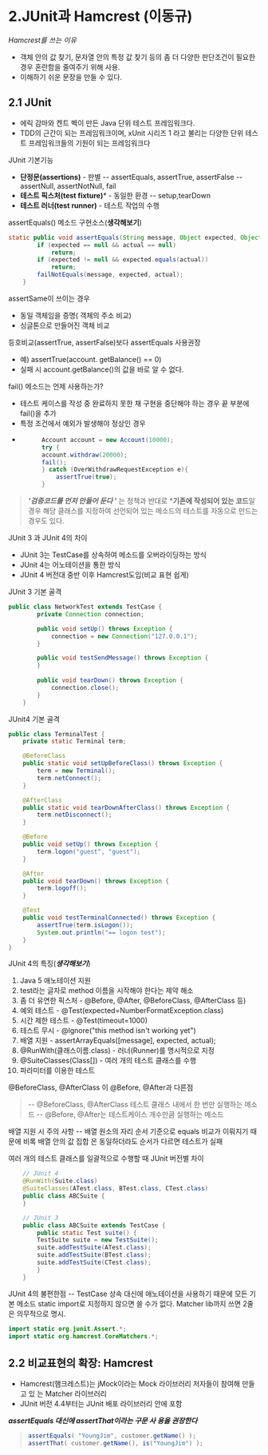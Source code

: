 # 2.JUnit과 Hamcrest (이동규)  

*Hamcrest를 쓰는 이유*
- 객체 안의 값 찾기, 문자열 안의 특정 값 찾기 등의 좀 더 다양한 판단조건이 필요한 경우 혼란함을 줄여주기 위해 사용.
- 이해하기 쉬운 문장을 만들 수 있다.


## 2.1 JUnit  
- 에릭 감마와 켄트 벡이 만든 Java 단위 테스트 프레임워크다. 
- TDD의 근간이 되는 프레임워크이며,  xUnit 시리즈 1 라고 불리는 다양한 단위 테스트 프레임워크들의 기원이 되는 프레임워크다

JUnit  기본기능
-  **단정문(assertions)** - 판별
-- assertEquals, assertTrue, assertFalse
-- assertNull, assertNotNull, fail
- **테스트 픽스처(test fixture)*** - 동일한 환경 
 -- setup,tearDown
- **테스트 러너(test runner)** - 테스트 작업의 수행

assertEquals() 메소드 구현소스(**생각해보기**)
```java
static public void assertEquals(String message, Object expected, Object actual) {
		if (expected == null && actual == null)
			return;
		if (expected != null && expected.equals(actual))
			return;
		failNotEquals(message, expected, actual);
	}
```
assertSame이 쓰이는 경우
- 동일 객체임을 증명( 객체의 주소 비교)
- 싱글톤으로 만들어진 객체 비교

등호비교(assertTrue, assertFalse)보다 assertEquals 사용권장
- 예) assertTrue(account. getBalance() == 0)
- 실패 시 account.getBalance()의 값을 바로 알 수 없다. 

fail() 메소드는 언제 사용하는가?
- 테스트 케이스를 작성 중 완료하지 못한 채 구현을 중단해야 하는 경우 끝 부분에 fail()을 추가
- 특정 조건에서 예외가 발생해야 정상인 경우
- ```java 
		Account account = new Account(10000);
		try {
		account.withdraw(20000); 
		fail();
		} catch (OverWithdrawRequestException e){
			assertTrue(true); 
		}
> ***'검증코드를 먼저 만들어 둔다 '*** 는 정책과 반대로 ***기존에 작성되어 있는 코드**일 경우
해당 클래스를 지정하여 선언되어 있는 메소드의 테스트를 자동으로 만드는 경우도 있다.


JUnit 3 과 JUnit 4의 차이
- JUnit 3는 TestCase를 상속하여 메소드를 오버라이딩하는 방식
- JUnit 4는 어노테이션을 통한 방식
- JUnit 4 버전대 중반 이후 Hamcrest도입(비교 표현 쉽게)

JUnit 3 기본 골격
```java 
public class NetworkTest extends TestCase {
		private Connection connection;

		public void setUp() throws Exception {
			connection = new Connection("127.0.0.1");
		}

		public void testSendMessage() throws Exception {
		}
		
		public void tearDown() throws Exception {
			connection.close();
		}
	}
```
JUnit4 기본 골격
```java
public class TerminalTest {
	private static Terminal term;

	@BeforeClass
	public static void setUpBeforeClass() throws Exception {
		term = new Terminal();
		term.netConnect(); 
	}

	@AfterClass
	public static void tearDownAfterClass() throws Exception {
		term.netDisconnect(); 
	}

	@Before
	public void setUp() throws Exception {
		term.logon("guest", "guest"); 
	}

	@After
	public void tearDown() throws Exception {
		term.logoff(); 
	}

	@Test 
	public void testTerminalConnected() throws Exception {
		assertTrue(term.isLogon());
		System.out.println("== logon test");
	}
}
```

JUnit 4의 특징(***생각해보기***)
1. Java 5 애노테이션 지원 
2. test라는 글자로 method 이름을 시작해야 한다는 제약 해소 
3. 좀 더 유연한 픽스처 - @Before, @After, @BeforeClass,  @AfterClass 등)
4. 예외 테스트 - @Test(expected=NumberFormatException.class) 
5. 시간 제한 테스트 - @Test(timeout=1000) 
6. 테스트 무시 - @Ignore("this method isn't working yet") 
7. 배열 지원 - assertArrayEquals([message], expected, actual); 
8. @RunWith(클래스이름.class) - 러너(Runner)를 명시적으로 지정
9. @SuiteClasses(Class[]) - 여러 개의 테스트 클래스를 수행
10. 파라미터를 이용한 테스트

@BeforeClass, @AfterClass 이 @Before, @After과 다른점
> -- @BeforeClass, @AfterClass  테스트 클래스 내에서 한 번만 실행하는 메소드
-- @Before, @After는 테스트케이스 개수만큼 실행하는 메소드

배열 지원 시 주의 사항
-- 배열 원소의 자리 순서 기준으로 equals 비교가 이뤄지기 때문에 비록 배열 안의 값 집합 은 동일하더라도 순서가 다르면 테스트가 실패

여러 개의 테스트 클래스를 일괄적으로 수행할 때 JUnit 버전별 차이

```java
	// JUnit 4
	@RunWith(Suite.class)
	@SuiteClasses(ATest.class, BTest.class, CTest.class)
	public class ABCSuite {
	}
```
```java
	// JUnit 3
	public class ABCSuite extends TestCase {
		public static Test suite() {
		TestSuite suite = new TestSuite();
		suite.addTestSuite(ATest.class);
		suite.addTestSuite(BTest.class);
		suite.addTestSuite(CTest.class);
		}
	}
```

JUnit 4의 불편한점 
-- TestCase 상속 대신에 애노테이션을 사용하기 때문에 모든 기본 메소드 static import로 지정하지 않으면 쓸 수가 없다. Matcher lib까지 쓰면 2줄은 의무적으로 명시.
```java 
import static org.junit.Assert.*;
import static org.hamcrest.CoreMatchers.*;
```

## 2.2 비교표현의 확장: Hamcrest
 - Hamcrest(햄크레스트)는 jMock이라는 Mock 라이브러리 저자들이 참여해 만들고 있 는 Matcher 라이브러리
 - JUnit 버전 4.4부터는 JUnit 배포 라이브러리 안에 포함

***assertEquals 대신에 assertThat이라는 구문 사 용을 권장한다***

> ```java 
> assertEquals( "YoungJim", customer.getName() );
> assertThat( customer.getName(), is("YoungJim") );


